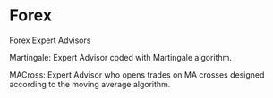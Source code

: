 # Forex
Forex Expert Advisors

Martingale: Expert Advisor coded with Martingale algorithm.

MACross: Expert Advisor who opens trades on MA crosses designed according to the moving average algorithm.
